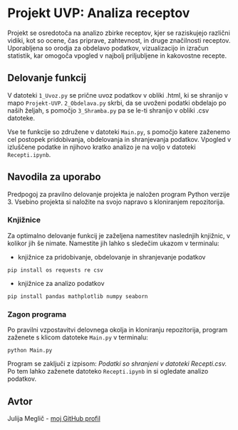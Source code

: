 # Projekt UVP: Analiza receptov

Projekt se osredotoča na analizo zbirke receptov, kjer se raziskujejo različni vidiki, kot so ocene, čas priprave, zahtevnost, in druge značilnosti receptov. Uporabljena so orodja za obdelavo podatkov, vizualizacijo in izračun statistik, kar omogoča vpogled v najbolj priljubljene in kakovostne recepte.

## Delovanje funkcij
V datoteki `1_Uvoz.py` se prične uvoz podatkov v obliki .html, ki se shranijo v mapo `Projekt-UVP`. `2_Obdelava.py` skrbi, da se uvoženi podatki obdelajo po naših željah, s pomočjo `3_Shramba.py` pa se le-ti shranijo v obliki .csv datoteke.

Vse te funkcije so združene v datoteki `Main.py`, s pomočjo katere zaženemo cel postopek pridobivanja, obdelovanja in shranjevanja podatkov.
Vpogled v izluščene podatke in njihovo kratko analizo je na voljo v datoteki `Recepti.ipynb`.

## Navodila za uporabo
Predpogoj za pravilno delovanje projekta je naložen program Python verzije 3. Vsebino projekta si naložite na svojo napravo s kloniranjem repozitorija.

### Knjižnice
Za optimalno delovanje funkcij je zaželjena namestitev naslednjih knjižnic, v kolikor jih še nimate. Namestite jih lahko s sledečim ukazom v terminalu:
* knjižnice za pridobivanje, obdelovanje in shranjevanje podatkov
```
pip install os requests re csv
```
* knjižnice za analizo podatkov
```
pip install pandas mathplotlib numpy seaborn
```
### Zagon programa
Po pravilni vzpostavitvi delovnega okolja in kloniranju repozitorija, program zaženete s klicom datoteke `Main.py` v terminalu:
```
python Main.py
```
Program se zaključi z izpisom: _Podatki so shranjeni v datoteki Recepti.csv._ 
Po tem lahko zaženete datoteko `Recepti.ipynb` in si ogledate analizo podatkov.

## Avtor
Julija Meglič - [moj GitHub profil](https://github.com/MEGLICKA)
